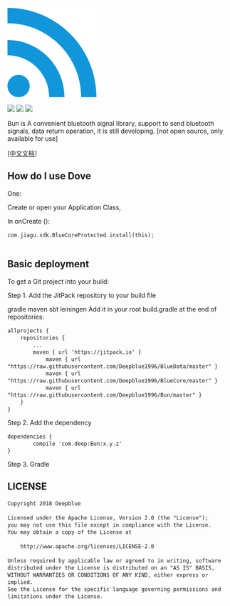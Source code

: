 ![Image text](https://raw.githubusercontent.com/Deepblue1996/Bun/master/tool/ic_bluetooth.png)

<a href="http://developer.android.com/index.html"><img src="https://img.shields.io/badge/platform-android-green.svg"></a>
[![](https://jitpack.io/v/Deepblue1996/Bun.svg)](https://jitpack.io/#Deepblue1996/Bun)
<a href="https://www.apache.org/licenses/LICENSE-2.0"><img src="https://img.shields.io/badge/license-apache-green.svg"></a>

Bun is A convenient bluetooth signal library, support to send bluetooth signals, data return operation, it is still developing. [not open source, only available for use]

[[中文文档]](https://github.com/Deepblue1996/Dove/blob/master/README_CN.md)

## How do I use Dove

One:

Create or open your Application Class, 

In onCreate ():

<pre><code>com.jiagu.sdk.BlueCoreProtected.install(this);

</code></pre>

## Basic deployment

To get a Git project into your build:

Step 1. Add the JitPack repository to your build file

gradle
maven
sbt
leiningen
Add it in your root build.gradle at the end of repositories:

	allprojects {
		repositories {
			...
			maven { url 'https://jitpack.io' }
      			maven { url "https://raw.githubusercontent.com/Deepblue1996/BlueData/master" }
        		maven { url "https://raw.githubusercontent.com/Deepblue1996/BlueCore/master" }
        		maven { url "https://raw.githubusercontent.com/Deepblue1996/Bun/master" }
		}
	}
Step 2. Add the dependency

	dependencies {
	        compile 'com.deep:Bun:x.y.z'
	}
Step 3. Gradle

## LICENSE

<pre><code>Copyright 2018 Deepblue

Licensed under the Apache License, Version 2.0 (the "License");
you may not use this file except in compliance with the License.
You may obtain a copy of the License at

    http://www.apache.org/licenses/LICENSE-2.0

Unless required by applicable law or agreed to in writing, software
distributed under the License is distributed on an "AS IS" BASIS,
WITHOUT WARRANTIES OR CONDITIONS OF ANY KIND, either express or implied.
See the License for the specific language governing permissions and
limitations under the License.
</code></pre>
